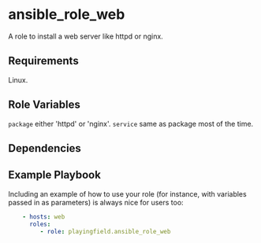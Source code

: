 ansible_role_web
=========

A role to install a web server like httpd or nginx.

Requirements
------------

Linux.

Role Variables
--------------

`package` either 'httpd' or 'nginx'.
`service` same as package most of the time.

Dependencies
------------

Example Playbook
----------------

Including an example of how to use your role (for instance, with variables passed in as parameters) is always nice for users too:

```yaml
    - hosts: web
      roles:
         - role: playingfield.ansible_role_web
```
